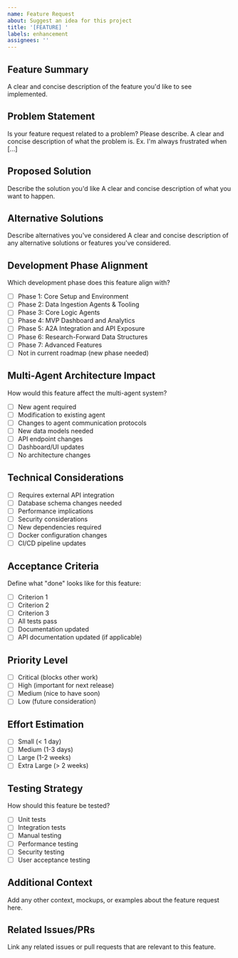 ```yaml
---
name: Feature Request
about: Suggest an idea for this project
title: '[FEATURE] '
labels: enhancement
assignees: ''
---
```


## Feature Summary
A clear and concise description of the feature you'd like to see implemented.

## Problem Statement
Is your feature request related to a problem? Please describe.
A clear and concise description of what the problem is. Ex. I'm always frustrated when [...]

## Proposed Solution
Describe the solution you'd like
A clear and concise description of what you want to happen.

## Alternative Solutions
Describe alternatives you've considered
A clear and concise description of any alternative solutions or features you've considered.

## Development Phase Alignment
Which development phase does this feature align with?
- [ ] Phase 1: Core Setup and Environment
- [ ] Phase 2: Data Ingestion Agents & Tooling
- [ ] Phase 3: Core Logic Agents
- [ ] Phase 4: MVP Dashboard and Analytics
- [ ] Phase 5: A2A Integration and API Exposure
- [ ] Phase 6: Research-Forward Data Structures
- [ ] Phase 7: Advanced Features
- [ ] Not in current roadmap (new phase needed)

## Multi-Agent Architecture Impact
How would this feature affect the multi-agent system?
- [ ] New agent required
- [ ] Modification to existing agent
- [ ] Changes to agent communication protocols
- [ ] New data models needed
- [ ] API endpoint changes
- [ ] Dashboard/UI updates
- [ ] No architecture changes

## Technical Considerations
- [ ] Requires external API integration
- [ ] Database schema changes needed
- [ ] Performance implications
- [ ] Security considerations
- [ ] New dependencies required
- [ ] Docker configuration changes
- [ ] CI/CD pipeline updates

## Acceptance Criteria
Define what "done" looks like for this feature:
- [ ] Criterion 1
- [ ] Criterion 2
- [ ] Criterion 3
- [ ] All tests pass
- [ ] Documentation updated
- [ ] API documentation updated (if applicable)

## Priority Level
- [ ] Critical (blocks other work)
- [ ] High (important for next release)
- [ ] Medium (nice to have soon)
- [ ] Low (future consideration)

## Effort Estimation
- [ ] Small (< 1 day)
- [ ] Medium (1-3 days)
- [ ] Large (1-2 weeks)
- [ ] Extra Large (> 2 weeks)

## Testing Strategy
How should this feature be tested?
- [ ] Unit tests
- [ ] Integration tests
- [ ] Manual testing
- [ ] Performance testing
- [ ] Security testing
- [ ] User acceptance testing

## Additional Context
Add any other context, mockups, or examples about the feature request here.

## Related Issues/PRs
Link any related issues or pull requests that are relevant to this feature.